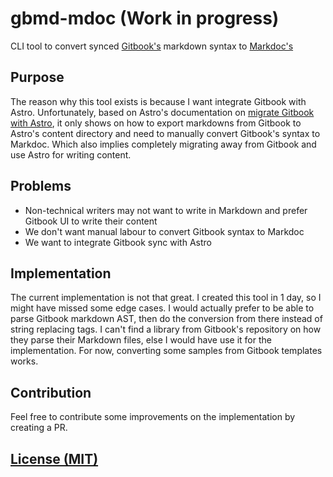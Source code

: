 # gbmd-mdoc (Work in progress)
CLI tool to convert synced [Gitbook's](https://gitbook.com) markdown syntax to [Markdoc's](https://markdoc.dev)

## Purpose
The reason why this tool exists is because I want integrate Gitbook with Astro. Unfortunately, based on Astro's documentation on [migrate Gitbook with Astro](https://docs.astro.build/en/guides/migrate-to-astro/from-gitbook/), it only shows on how to export markdowns from Gitbook to Astro's content directory and need to manually convert Gitbook's syntax to Markdoc. Which also implies completely migrating away from Gitbook and use Astro for writing content.

## Problems
- Non-technical writers may not want to write in Markdown and prefer Gitbook UI to write their content
- We don't want manual labour to convert Gitbook syntax to Markdoc
- We want to integrate Gitbook sync with Astro

## Implementation
The current implementation is not that great. I created this tool in 1 day, so I might have missed some edge cases. I would actually prefer to be able to parse Gitbook markdown AST, then do the conversion from there instead of string replacing tags. I can't find a library from Gitbook's repository on how they parse their Markdown files, else I would have use it for the implementation. For now, converting some samples from Gitbook templates works.

## Contribution
Feel free to contribute some improvements on the implementation by creating a PR.

## [License (MIT)](LICENSE)
